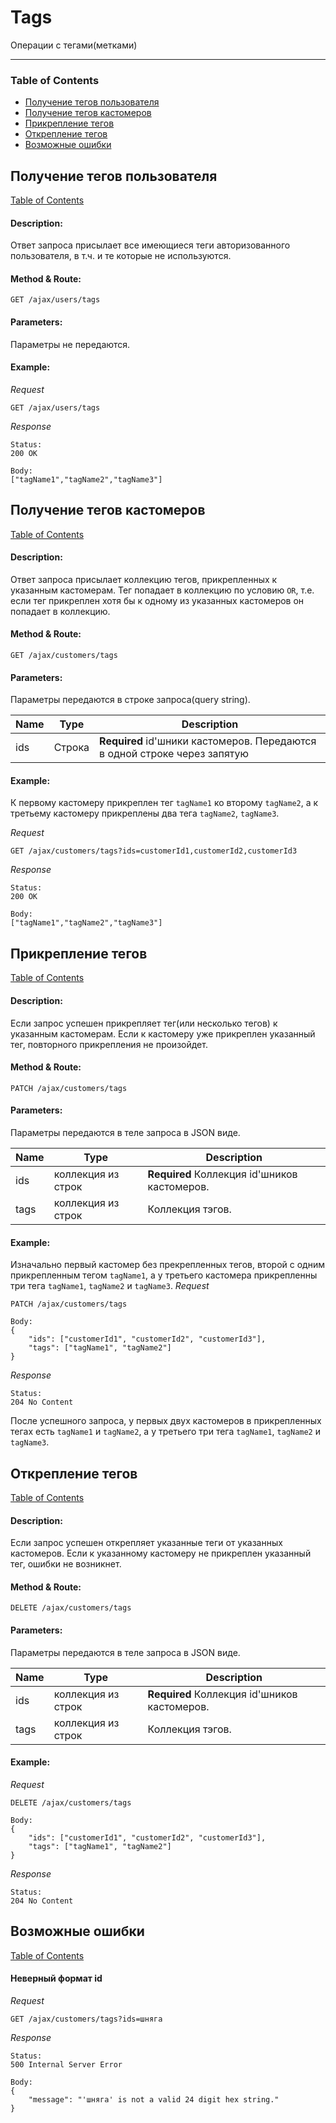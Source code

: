 # Tags
Операции с тегами(метками)
___
### <a id="table-of-contents"></a> Table of Contents
* [Получение тегов пользователя](#getting-tags-user)
* [Получение тегов кастомеров](#getting-tags-customers)
* [Прикрепление тегов](#attaching-tags)
* [Открепление тегов](#detaching-tags)
* [Возможные ошибки](#error)


## <a id="getting-tags-user"></a> Получение тегов пользователя
[Table of Contents](#table-of-contents)

#### Description:
Ответ запроса присылает все имеющиеся теги авторизованного пользователя, в т.ч. и те которые не используются.

#### Method & Route:
``` http
GET /ajax/users/tags
```

#### Parameters:
Параметры не передаются.

#### Example:
*Request*
``` http
GET /ajax/users/tags
```
*Response*
```http
Status:
200 OK

Body:
["tagName1","tagName2","tagName3"]
```



## <a id="getting-tags-customers"></a> Получение тегов кастомеров
[Table of Contents](#table-of-contents)

#### Description:
Ответ запроса присылает коллекцию тегов, прикрепленных к указанным кастомерам. Тег попадает в коллекцию по условию `OR`, т.е. если тег прикреплен хотя бы к одному из указанных кастомеров он попадает в коллекцию.

#### Method & Route:
```http
GET /ajax/customers/tags
```

#### Parameters:
Параметры передаются в строке запроса(query string).

| **Name** | **Type** | **Description**|  
|----------|----------|----------------|  
| ids  | Строка | **Required** id'шники кастомеров. Передаются в одной строке через  запятую |

#### Example:
К первому кастомеру прикреплен тег `tagName1` ко второму `tagName2`, а к третьему кастомеру прикреплены два тега `tagName2`, `tagName3`.

*Request*
```http
GET /ajax/customers/tags?ids=customerId1,customerId2,customerId3
```
*Response*
```http
Status:
200 OK

Body:
["tagName1","tagName2","tagName3"]
```


## <a id="attaching-tags"></a> Прикрепление тегов
[Table of Contents](#table-of-contents)

#### Description:
Если запрос успешен прикрепляет тег(или несколько тегов) к указанным кастомерам. Если к кастомеру уже прикреплен указанный тег, повторного прикрепления не произойдет.

#### Method & Route:
```http
PATCH /ajax/customers/tags
```

#### Parameters:
Параметры передаются в теле запроса в JSON виде.

| **Name** | **Type** | **Description**|  
|----------|----------|----------------|  
| ids  | коллекция из строк | **Required** Коллекция id'шников кастомеров. |
| tags | коллекция из строк | Коллекция тэгов.

#### Example:
Изначально первый кастомер без прекрепленных тегов, второй с одним прикрепленным тегом `tagName1`, а у третьего кастомера прикрепленны три тега `tagName1`, `tagName2` и `tagName3`.
*Request*
``` http
PATCH /ajax/customers/tags

Body:
{
    "ids": ["customerId1", "customerId2", "customerId3"],
    "tags": ["tagName1", "tagName2"]
}
```
*Response*
``` http
Status:
204 No Content
```
После успешного запроса, у первых двух кастомеров в прикрепленных тегах есть `tagName1` и `tagName2`, а у третьего три тега `tagName1`, `tagName2` и `tagName3`.


## <a id="detaching-tags"></a> Открепление тегов
[Table of Contents](#table-of-contents)

#### Description:
Если запрос успешен открепляет указанные теги от указанных кастомеров. Если к указанному кастомеру не прикреплен указанный тег, ошибки не возникнет.

#### Method & Route:
```http
DELETE /ajax/customers/tags
```

#### Parameters:
Параметры передаются в теле запроса в JSON виде.

| **Name** | **Type** | **Description**|  
|----------|----------|----------------|  
| ids  | коллекция из строк | **Required** Коллекция id'шников кастомеров. |
| tags | коллекция из строк | Коллекция тэгов.

#### Example:
*Request*
``` http
DELETE /ajax/customers/tags

Body:
{
    "ids": ["customerId1", "customerId2", "customerId3"],
    "tags": ["tagName1", "tagName2"]
}
```
*Response*
``` http
Status:
204 No Content
```

## <a id="error"></a> Возможные ошибки
[Table of Contents](#table-of-contents)

#### Неверный формат id

*Request*
``` http
GET /ajax/customers/tags?ids=шняга
```
*Response*
``` http
Status:
500 Internal Server Error

Body:
{
    "message": "'шняга' is not a valid 24 digit hex string."
}
```

